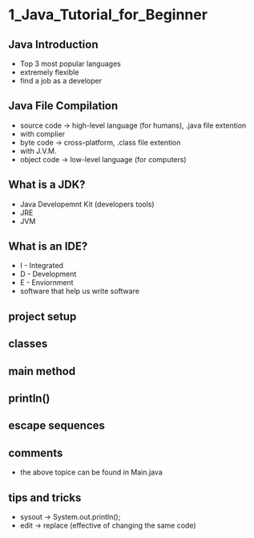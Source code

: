 # 1_Java_Tutorial_for_Beginner

## Java Introduction
+ Top 3 most popular languages
+ extremely flexible
+ find a job as a developer

## Java File Compilation
+ source code -> high-level language (for humans), .java file extention
+ with complier
+ byte code -> cross-platform, .class file extention
+ with J.V.M.
+ object code -> low-level language (for computers)

## What is a JDK?
+ Java Developemnt Kit (developers tools)
+ JRE
+ JVM

## What is an IDE?
+ I - Integrated
+ D - Development
+ E - Enviornment
+ software that help us write software

## project setup
## classes
## main method
## println()
## escape sequences
## comments
+ the above topice can be found in Main.java

## tips and tricks
+ sysout -> System.out.println();
+ edit -> replace (effective of changing the same code)